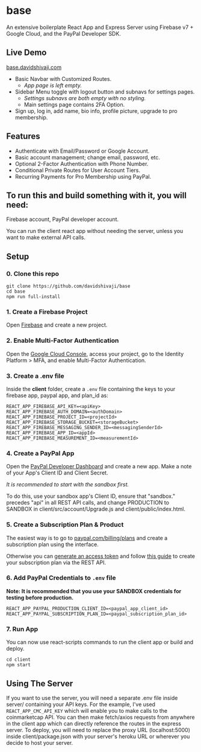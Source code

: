 # base

An extensive boilerplate React App and Express Server using Firebase v7 + Google Cloud, and the PayPal Developer SDK.

## Live Demo
[base.davidshivaji.com](https://base.davidshivaji.com)

- Basic Navbar with Customized Routes.
  - *App page is left empty.*
- Sidebar Menu toggle with logout button and subnavs for settings pages.
  - *Settings subnavs are both empty with no styling.*
  - Main settings page contains 2FA Option.
- Sign up, log in, add name, bio info, profile picture, upgrade to pro membership.


## Features

- Authenticate with Email/Password or Google Account.
- Basic account management; change email, password, etc.
- Optional 2-Factor Authentication with Phone Number.
- Conditional Private Routes for User Account Tiers.
- Recurring Payments for Pro Membership using PayPal.

## To run this and build something with it, you will need:
Firebase account, PayPal developer account.

You can run the client react app without needing the server, unless you want to make external API calls.

## Setup

### 0. Clone this repo
```
git clone https://github.com/davidshivaji/base
cd base
npm run full-install
```

### 1. Create a Firebase Project
Open [Firebase](https://console.firebase.google.com) and create a new project.

### 2. Enable Multi-Factor Authentication
Open the [Google Cloud Console](https://console.cloud.google.com), access your project, go to the Identity Platform > MFA, and enable Multi-Factor Authentication.

### 3. Create a .env file
Inside the **client** folder, create a
```.env``` file
containing the keys to your firebase app, paypal app, and plan_id as:
```
REACT_APP_FIREBASE_API_KEY=<apiKey>
REACT_APP_FIREBASE_AUTH_DOMAIN=<authDomain>
REACT_APP_FIREBASE_PROJECT_ID=<projectId>
REACT_APP_FIREBASE_STORAGE_BUCKET=<storageBucket>
REACT_APP_FIREBASE_MESSAGING_SENDER_ID=<messagingSenderId>
REACT_APP_FIREBASE_APP_ID=<appId>
REACT_APP_FIREBASE_MEASUREMENT_ID=<measurementId>
```


### 4. Create a PayPal App
Open the [PayPal Developer Dashboard](https://developer.paypal.com) and create a new app.
Make a note of your App's Client ID and Client Secret.

*It is recommended to start with the sandbox first.*

To do this, use your sandbox app's Client ID, ensure that "sandbox." precedes "api" in all REST API calls, and change PRODUCTION to SANDBOX in client/src/account/Upgrade.js and client/public/index.html.

### 5. Create a Subscription Plan & Product

The easiest way is to go to [paypal.com/billing/plans](https://paypal.com/billing/plans) and create a subscription plan using the interface.

Otherwise you can [generate an access token](https://www.paypal.com/au/smarthelp/article/how-do-i-get-an-access-token-ts2128) and follow [this guide](https://developer.paypal.com/docs/subscriptions/integrate/) to create your subscription plan via the REST API.

### 6. Add PayPal Credentials to `.env` file

**Note: It is recommended that you use your SANDBOX credentials for testing before production.**

```
REACT_APP_PAYPAL_PRODUCTION_CLIENT_ID=<paypal_app_client_id>
REACT_APP_PAYPAL_SUBSCRIPTION_PLAN_ID=<paypal_subscription_plan_id>
```

### 7. Run App
You can now use react-scripts commands to run the client app or build and deploy.
```
cd client
npm start
```


## Using The Server
If you want to use the server, you will need a separate .env file inside server/ containing your API keys.
For the example, I've used `REACT_APP_CMC_API_KEY` which will enable you to make calls to the coinmarketcap API.
You can then make fetch/axios requests from anywhere in the client app which can directly reference the routes in the express server.
To deploy, you will need to replace the proxy URL (localhost:5000) inside client/package.json with your server's heroku URL or wherever you decide to host your server.


